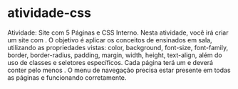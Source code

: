 # atividade-css
Atividade: Site com 5 Páginas e CSS Interno. 
Nesta atividade, você irá criar um site com . O objetivo é aplicar os conceitos de ensinados em sala, utilizando as propriedades vistas: color, background, font-size, font-family, border, border-radius, padding, margin, width, height, text-align, além do uso de classes e seletores específicos.
Cada página terá um e deverá conter pelo menos . O menu de navegação precisa estar presente em todas as páginas e funcionando corretamente.
